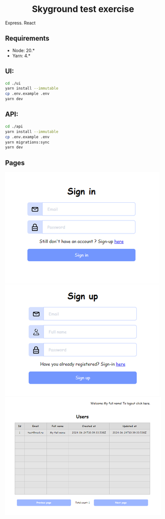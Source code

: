 <h1 align="center">Skyground test exercise</h1>

Express. React

## Requirements

- Node: 20.\*
- Yarn: 4.\*

## UI:

```bash
cd ./ui
yarn install --immutable
cp .env.example .env
yarn dev
```

## API:

```bash
cd ./api
yarn install --immutable
cp .env.example .env
yarn migrations:sync
yarn dev
```

## Pages

![Sign in form](./sign-in-form.png)
![Sign up form](./sign-up-form.png)
![Users list](./users-list.png)
